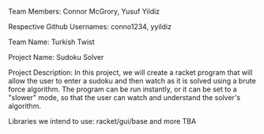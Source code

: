 
Team Members: Connor McGrory, Yusuf Yildiz

Respective Github Usernames: conno1234, yyildiz

Team Name: Turkish Twist

Project Name: Sudoku Solver

Project Description: In this project, we will create a racket program that will allow the
user to enter a sudoku and then watch as it is solved using a brute force algorithm.  The
program can be run instantly, or it can be set to a "slower" mode, so that the user can 
watch and understand the solver's algorithm.

Libraries we intend to use: racket/gui/base and more TBA
